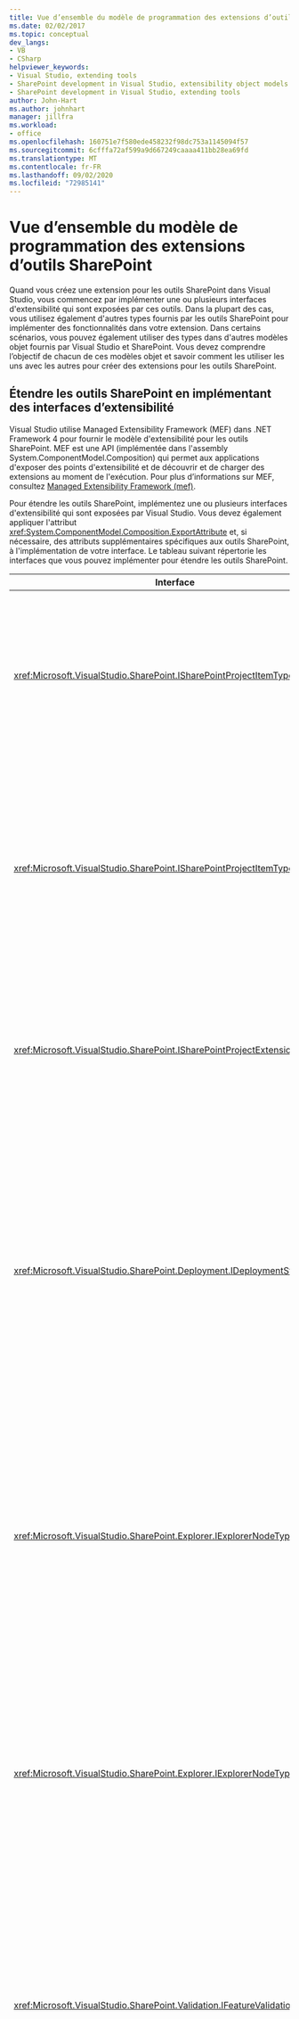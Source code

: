 ```yaml
---
title: Vue d’ensemble du modèle de programmation des extensions d’outils SharePoint
ms.date: 02/02/2017
ms.topic: conceptual
dev_langs:
- VB
- CSharp
helpviewer_keywords:
- Visual Studio, extending tools
- SharePoint development in Visual Studio, extensibility object models
- SharePoint development in Visual Studio, extending tools
author: John-Hart
ms.author: johnhart
manager: jillfra
ms.workload:
- office
ms.openlocfilehash: 160751e7f580ede458232f98dc753a1145094f57
ms.sourcegitcommit: 6cfffa72af599a9d667249caaaa411bb28ea69fd
ms.translationtype: MT
ms.contentlocale: fr-FR
ms.lasthandoff: 09/02/2020
ms.locfileid: "72985141"
---
```

# <a name="overview-of-the-programming-model-of-sharepoint-tools-extensions"></a>Vue d’ensemble du modèle de programmation des extensions d’outils SharePoint
  Quand vous créez une extension pour les outils SharePoint dans Visual Studio, vous commencez par implémenter une ou plusieurs interfaces d'extensibilité qui sont exposées par ces outils. Dans la plupart des cas, vous utilisez également d'autres types fournis par les outils SharePoint pour implémenter des fonctionnalités dans votre extension. Dans certains scénarios, vous pouvez également utiliser des types dans d'autres modèles objet fournis par Visual Studio et SharePoint. Vous devez comprendre l’objectif de chacun de ces modèles objet et savoir comment les utiliser les uns avec les autres pour créer des extensions pour les outils SharePoint.

## <a name="extend-the-sharepoint-tools-by-implementing-extensibility-interfaces"></a>Étendre les outils SharePoint en implémentant des interfaces d’extensibilité
 Visual Studio utilise Managed Extensibility Framework (MEF) dans .NET Framework 4 pour fournir le modèle d'extensibilité pour les outils SharePoint. MEF est une API (implémentée dans l'assembly System.ComponentModel.Composition) qui permet aux applications d'exposer des points d'extensibilité et de découvrir et de charger des extensions au moment de l'exécution. Pour plus d’informations sur MEF, consultez [Managed Extensibility Framework &#40;mef&#41;](/dotnet/framework/mef/index).

 Pour étendre les outils SharePoint, implémentez une ou plusieurs interfaces d'extensibilité qui sont exposées par Visual Studio. Vous devez également appliquer l'attribut <xref:System.ComponentModel.Composition.ExportAttribute> et, si nécessaire, des attributs supplémentaires spécifiques aux outils SharePoint, à l'implémentation de votre interface. Le tableau suivant répertorie les interfaces que vous pouvez implémenter pour étendre les outils SharePoint.

|Interface|Description|
|---------------|-----------------|
|<xref:Microsoft.VisualStudio.SharePoint.ISharePointProjectItemTypeProvider>|Implémentez cette interface pour définir un nouveau type d'élément de projet SharePoint. Pour obtenir un exemple, consultez [Comment : définir un type d’élément de projet SharePoint](../sharepoint/how-to-define-a-sharepoint-project-item-type.md).|
|<xref:Microsoft.VisualStudio.SharePoint.ISharePointProjectItemTypeExtension>|Implémentez cette interface pour étendre un type d'élément de projet SharePoint qui est déjà installé dans Visual Studio. Pour obtenir un exemple, consultez [Comment : créer une extension d’élément de projet SharePoint](../sharepoint/how-to-create-a-sharepoint-project-item-extension.md).|
|<xref:Microsoft.VisualStudio.SharePoint.ISharePointProjectExtension>|Implémentez cette interface pour étendre des projets SharePoint. Pour obtenir un exemple, consultez Guide pratique [pour créer une extension de projet SharePoint](../sharepoint/how-to-create-a-sharepoint-project-extension.md).|
|<xref:Microsoft.VisualStudio.SharePoint.Deployment.IDeploymentStep>|Implémentez cette interface pour définir une nouvelle étape de déploiement qui peut être exécutée quand un élément de projet SharePoint est déployé ou retiré. Pour obtenir un exemple, consultez [procédure pas à pas : création d’une étape de déploiement personnalisée pour les projets SharePoint](../sharepoint/walkthrough-creating-a-custom-deployment-step-for-sharepoint-projects.md).|
|<xref:Microsoft.VisualStudio.SharePoint.Explorer.IExplorerNodeTypeExtension>|Implémentez cette interface pour étendre un nœud existant sous le nœud **Connexions SharePoint** dans la fenêtre de **Explorateur de serveurs** . Pour obtenir un exemple, consultez [Comment : étendre un nœud SharePoint dans Explorateur de serveurs](../sharepoint/how-to-extend-a-sharepoint-node-in-server-explorer.md).|
|<xref:Microsoft.VisualStudio.SharePoint.Explorer.IExplorerNodeTypeProvider>|Implémentez cette interface pour définir un nouveau type de nœud sous le nœud **Connexions SharePoint** dans la fenêtre **Explorateur de serveurs** . Pour obtenir un exemple, consultez [Comment : étendre un nœud SharePoint dans Explorateur de serveurs](../sharepoint/how-to-extend-a-sharepoint-node-in-server-explorer.md).|
|<xref:Microsoft.VisualStudio.SharePoint.Validation.IFeatureValidationRule>|Implémentez cette interface pour définir une règle de validation de fonctionnalité personnalisée. Pour obtenir un exemple, consultez [Comment : créer des règles de validation de fonctionnalité et de package personnalisées pour les solutions SharePoint](../sharepoint/how-to-create-custom-feature-and-package-validation-rules-for-sharepoint-solutions.md).|
|<xref:Microsoft.VisualStudio.SharePoint.Validation.IPackageValidationRule>|Implémentez cette interface pour définir une règle de validation de package personnalisée. Pour obtenir un exemple, consultez [Comment : créer des règles de validation de fonctionnalité et de package personnalisées pour les solutions SharePoint](../sharepoint/how-to-create-custom-feature-and-package-validation-rules-for-sharepoint-solutions.md).|

 Après avoir implémenté une extension des outils SharePoint, vous devez déployer l'assembly d'extension dans un package d'extension Visual Studio pour permettre à Visual Studio de découvrir et de charger l'extension. Pour plus d’informations, consultez [déployer des extensions pour les outils SharePoint dans Visual Studio](../sharepoint/deploying-extensions-for-the-sharepoint-tools-in-visual-studio.md).

## <a name="understand-the-object-models-that-you-use-in-sharepoint-tools-extensions"></a>Comprendre les modèles objet que vous utilisez dans les extensions des outils SharePoint
 Vous pouvez utiliser plusieurs modèles objet quand vous créez des extensions pour les outils SharePoint :

- *Modèle objet des outils SharePoint*. Ce modèle objet fournit les interfaces d'extensibilité que vous implémentez pour créer des extensions d'outils SharePoint et d'autres types connexes.

- *Modèles objet Automation et intégration de Visual Studio*. Utilisez ces modèles objet pour accéder aux fonctionnalités de Visual Studio qui dépassent le cadre du modèle objet des outils SharePoint.

    > [!NOTE]
    > Vous pouvez convertir certains objets du modèle objet des outils SharePoint en objets des modèles objet d'intégration et d'automation Visual Studio et vice versa, en utilisant le service de projet SharePoint. Pour plus d’informations, consultez effectuer une [conversion entre des types système de projet SharePoint et d’autres types de projets Visual Studio](../sharepoint/converting-between-sharepoint-project-system-types-and-other-visual-studio-project-types.md).

- *Modèles objet serveur et client SharePoint*. Utilisez ces modèles objet pour modifier un site SharePoint ou pour extraire des données d'un site SharePoint à partir du contexte d'une extension des outils SharePoint.

### <a name="sharepoint-tools-object-model"></a>Modèle objet des outils SharePoint
 Chaque extension des outils SharePoint utilise des types dans le modèle objet des outils SharePoint pour définir les fonctionnalités et le comportement principaux de l'extension. Les tableaux suivants décrivent les espaces de noms qui sont inclus dans ce modèle objet, par l’assembly qui les contient.

#### <a name="microsoftvisualstudiosharepointdll"></a>Microsoft.VisualStudio.SharePoint.dll

|Espace de noms|Description|
|-|-|
|<xref:Microsoft.VisualStudio.SharePoint>|Contient des types qui vous permettent d'étendre et d'automatiser le système de projet SharePoint. Par exemple, vous pouvez étendre les éléments de projet et les projets SharePoint intégrés, ou vous pouvez créer vos propres éléments de projet. Pour plus d’informations, consultez [étendre le système de projet SharePoint](../sharepoint/extending-the-sharepoint-project-system.md).|
|<xref:Microsoft.VisualStudio.SharePoint.Deployment>|Contient des types qui vous permettent d'étendre le processus de déploiement des projets SharePoint, comme la création de vos propres étapes et configurations de déploiement. Pour plus d’informations, consultez extension de l' [empaquetage et du déploiement SharePoint](../sharepoint/extending-sharepoint-packaging-and-deployment.md).|
|<xref:Microsoft.VisualStudio.SharePoint.Explorer>|Contient les types que vous utilisez pour étendre des nœuds sous le nœud **Connexions SharePoint** dans la fenêtre **Explorateur de serveurs** ou pour définir de nouveaux types de nœuds. Pour plus d’informations, consultez [étendre le nœud Connexions SharePoint dans Explorateur de serveurs](../sharepoint/extending-the-sharepoint-connections-node-in-server-explorer.md).|
|<xref:Microsoft.VisualStudio.SharePoint.Features>|Contient des types qui vous permettent d’accéder aux définitions de fonctionnalité dans un projet SharePoint.|
|<xref:Microsoft.VisualStudio.SharePoint.Packages>|Contient des types qui vous permettent d'accéder à la définition de package dans une solution SharePoint.|
|<xref:Microsoft.VisualStudio.SharePoint.Validation>|Contient des types qui vous permettent de personnaliser le comportement de validation de fonctionnalité et de package pour les projets SharePoint. Pour plus d’informations, consultez [Comment : créer des règles de validation de fonctionnalité et de package personnalisées pour les solutions SharePoint](../sharepoint/how-to-create-custom-feature-and-package-validation-rules-for-sharepoint-solutions.md).|

#### <a name="microsoftvisualstudiosharepointcommandsdll"></a>Microsoft.VisualStudio.SharePoint.Commands.dll

|Espace de noms|Description|
|-|-|
|<xref:Microsoft.VisualStudio.SharePoint.Commands>|Contient des types que vous pouvez utiliser pour créer des *commandes SharePoint*personnalisées. Une commande SharePoint est une méthode qui appelle le modèle objet serveur SharePoint à partir d'une extension des outils SharePoint. Pour plus d’informations, consultez [appel des modèles d’objet SharePoint](../sharepoint/calling-into-the-sharepoint-object-models.md).|

#### <a name="microsoftvisualstudiosharepointexplorerextensionsdll"></a>Microsoft.VisualStudio.SharePoint.Explorer.Extensions.dll

|Espace de noms|Description|
|-|-|
|<xref:Microsoft.VisualStudio.SharePoint.Explorer.Extensions>|Contient des types que vous pouvez utiliser pour obtenir des informations sur les nœuds de **Explorateur de serveurs** intégrés qui représentent des composants individuels sur un site SharePoint, par exemple un nœud qui représente une liste, un champ ou un type de contenu. Pour plus d’informations, consultez [étendre le nœud Connexions SharePoint dans Explorateur de serveurs](../sharepoint/extending-the-sharepoint-connections-node-in-server-explorer.md).|

### <a name="visual-studio-automation-object-model"></a>Modèle objet Automation Visual Studio
 Le modèle objet automation Visual Studio fournit des API que vous pouvez utiliser pour automatiser des projets Visual Studio et l'IDE. Utilisez le modèle objet Visual Studio pour effectuer des tâches relatives au projet qui ne sont pas spécifiques aux projets SharePoint, ou pour effectuer d’autres tâches d’automatisation générales dans Visual Studio. En règle générale, ce modèle objet est souvent utilisé dans les macros et les compléments Visual Studio, mais vous pouvez également l’utiliser dans les extensions des outils SharePoint.

 La partie principale du modèle objet Automation Visual Studio est définie dans l’assembly *EnvDTE.dll* . Les assemblys *EnvDTE \\ \<version> . dll* fournissent des fonctionnalités supplémentaires qui ont été introduites dans des versions spécifiques de Visual Studio. Ces assemblys sont inclus avec Visual Studio.

 Pour plus d’informations sur le modèle objet Automation, consultez [Référence du kit de développement logiciel (SDK) Visual Studio](../extensibility/visual-studio-sdk-reference.md).

### <a name="visual-studio-integration-object-model"></a>Modèle objet d’intégration Visual Studio
 Le modèle objet d’intégration fournit des API que vous pouvez utiliser pour ajouter des fonctionnalités à Visual Studio en créant un *VSPackage*. Un package Visual Studio est un module qui étend l’IDE Visual Studio en fournissant des fonctionnalités personnalisées telles que les fenêtres Outil, les éditeurs, les concepteurs, les services et les projets.

 Vous pouvez utiliser le modèle objet d’intégration si vous souhaitez ajouter une nouvelle fonctionnalité Visual Studio à utiliser avec les outils SharePoint intégrés. Par exemple, si vous créez un élément de projet SharePoint personnalisé qui représente une action personnalisée pour un site SharePoint, vous pouvez également créer un package Visual Studio qui implémente un concepteur pour l'action personnalisée. Vous pouvez associer le concepteur à l’action personnalisée en ajoutant un élément de menu contextuel à l’élément de projet qui représente l’action personnalisée dans **Explorateur de solutions**. Vous pouvez ouvrir votre concepteur en ouvrant son menu contextuel (en cliquant avec le bouton droit sur l’élément de projet d’action personnalisée ou en le sélectionnant, puis en choisissant l’option **Shift** + **F10** ), puis en choisissant **ouvrir**.

 Ce modèle objet est défini dans un jeu d'assemblys qui sont inclus dans le Kit de développement logiciel (SDK) Visual Studio. Voici quelques-uns des principaux assemblys de ce modèle objet : *Microsoft.VisualStudio.Shell.11.0.dll*, *Microsoft.VisualStudio.Shell.Interop.dll*et *Microsoft.VisualStudio.OLE.Interop.dll*.

 Pour plus d’informations sur le modèle objet d’intégration, consultez [vue d’ensemble du modèle Automation](../extensibility/internals/automation-model-overview.md) et [Référence du kit de développement logiciel (SDK) Visual Studio](../extensibility/visual-studio-sdk-reference.md).

### <a name="sharepoint-object-models"></a>Modèles objet SharePoint
 Les extensions des outils SharePoint peuvent utiliser des API SharePoint pour modifier un site SharePoint ou pour extraire des données d'un site SharePoint. [!INCLUDE[wss_14_long](../sharepoint/includes/wss-14-long-md.md)] et [!INCLUDE[moss_14_long](../sharepoint/includes/moss-14-long-md.md)] fournissent deux modèles objet différents : un modèle objet serveur et un modèle objet client.

 Vous pouvez utiliser des API dans les deux modèles objet dans une extension des outils SharePoint, mais chaque modèle objet présente ses propres avantages et inconvénients dans le contexte des extensions des outils SharePoint. Pour plus d’informations, consultez [appel des modèles d’objet SharePoint](../sharepoint/calling-into-the-sharepoint-object-models.md).

|Modèle objet|Description|
|------------------|-----------------|
|Modèle objet serveur|Le modèle objet serveur fournit l'accès à toutes les fonctionnalités que [!INCLUDE[wss_14_long](../sharepoint/includes/wss-14-long-md.md)] et [!INCLUDE[moss_14_long](../sharepoint/includes/moss-14-long-md.md)] exposent par programmation. Ce modèle objet est conçu pour être utilisé par les solutions SharePoint qui s'exécutent sur le serveur SharePoint. La majeure partie de ce modèle objet est définie dans l’assembly *Microsoft.SharePoint.dll* . Pour plus d’informations sur le modèle objet serveur, consultez [utilisation du modèle objet côté serveur SharePoint Foundation](/previous-versions/office/developer/sharepoint-2010/ee538251(v=office.14)).|
|Modèle objet client|Le modèle objet client est un sous-ensemble du modèle objet serveur qui permet d'interagir avec des données SharePoint à partir d'un client ou serveur distant. Il est conçu pour réduire le nombre d'allers-retours qui doivent être exécutés pour effectuer des tâches courantes. La majorité du modèle d’objet client est définie dans les assemblys *Microsoft.SharePoint.Client.dll* et *Microsoft.SharePoint.Client.Runtime.dll* . Pour plus d’informations sur le modèle objet client, consultez [modèle objet client géré](/previous-versions/office/developer/sharepoint-2010/ee537247(v=office.14)).|

## <a name="see-also"></a>Voir aussi
- [Étendre les outils SharePoint dans Visual Studio](../sharepoint/extending-the-sharepoint-tools-in-visual-studio.md)
- [Appeler les modèles d’objet SharePoint](../sharepoint/calling-into-the-sharepoint-object-models.md)
- [Utiliser le service de projet SharePoint](../sharepoint/using-the-sharepoint-project-service.md)

